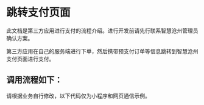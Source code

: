 # 跳转支付页面

此文档是第三方应用进行支付的流程介绍。进行开发前请先行联系智慧沧州管理员确认方案。

第三方应用在自己的服务端进行下单，然后携带预支付订单等信息跳转到智慧沧州支付页面进行支付。

## 调用流程如下：
请根据业务自行修改，以下代码仅为小程序和网页通信示例。
<script setup>
const codeString = `
// template
<div>
  <button @click="handleClick">跳转小程序</button>
</div>

// script
import Qs from "qs";
import wx from "weixin-js-sdk";
function jumpToMiniProgramPage(url) {
  function getGUID() {
    return "xxxxxxxx-xxxx-4xxx-yxxx-xxxxxxxxxxxx".replace(/[xy]/g, function (
        c
    ) {
      var r = (Math.random() * 16) | 0,
          v = c == "x" ? r : (r & 0x3) | 0x8;
      return v.toString(16);
    });
  }
  return new Promise((resolve, reject) => {
    var _uuid = getGUID();
    var { hash } = window.location;
    var href = location.href.split("#")[0];
    // 带给小程序页面的参数
    let defaultQuery = Qs.stringify({
      href,
      hash,
      uuid: _uuid,
    });
    // query参数连接符
    let joiner = url.indexOf("?") < 0 ? "?" : "&";
    // hashchange的监听事件
    var hashchangeFunc = (_) => {
      var { callback: result, uuid } = Qs.parse(location.hash.split("?")[1]);
      // 防止其他代码改变hash值影响到当前回调
      if (_uuid === uuid) {
        // 防止回调参数未取到
        try {
          result = decodeURIComponent(result);
          result = JSON.parse(result || "{}");
        } catch (e) {
          result = {};
        }
        var { errorCode, message, data } = result;
        // 前端人脸核身成功
        if (errorCode === 0) {
          resolve(result);
        // 其他微信返回的失败原因
        } else {
          reject(result);
        }
        // 由于小程序改变了页面的hash，需要返回
        history.back();
        // 移除当前hashchange的监听
        window.removeEventListener("hashchange", hashchangeFunc);
      }
    };
    alert(
        \`当前location.href值为: \${location.href}\\r\\n\\r\\n跳转地址: \${url}\${joiner}\${defaultQuery}\`
    );
    // 跳转到对应页面, webview->小程序的通讯智能通过跳转小程序页面并且带入参数的方式
    wx.miniProgram.navigateTo({
      url: \`\${url}\${joiner}\${defaultQuery}\`,
    });
    // 监听hash变更，由于小程序没有api去实现小程序->webview的通讯，只能通过改变页面的hash传递消息
    // 改变hash并不会导致webview刷新
    window.addEventListener("hashchange", hashchangeFunc);
  });
}

function handleClick() {

    // 请对参数进行encodeURLComponent编码后，加入到地址中
   var url = "/pages/openPage/payment/payment?prepayId=12&paySign=12&timeStamp=23&nonceStr=12&otherParams=12";
  jumpToMiniProgramPage(url)
      .then(({ errorCode, message, data }) => {
        // errorCode: -1 ,参数传错了
        // errorCode: 0 ,支付成功
        // errorCode:1, 支付取消
        // errorCode:2, 支付错误
        // errorCode:3, 用户主动返回（未点击立即支付）
        // data: 传给小程序的不必要参数{otherParams:12}
        alert(\`获取成功: \${JSON.stringify(data)}\` + message);
        //书写代码逻辑位置
      })
      .catch(({ errorCode, message, data }) => {
        alert(\`获取失败: \${message}\` + msg);
      });
}
`
</script>
<CodeDisplay :code="codeString"></CodeDisplay>
